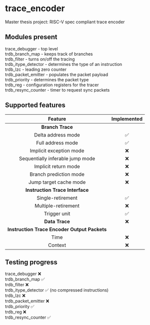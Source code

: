 [comment]: <> (Author:  Umberto Laghi)
[comment]: <> (Contact: umberto.laghi@studio.unibo.it)
[comment]: <> (Github:  @ubolakes)

# trace_encoder
Master thesis project: RISC-V spec compliant trace encoder 

## Modules present
trace_debugger      - top level  
trdb_branch_map     - keeps track of branches  
trdb_filter         - turns on/off the tracing  
trdb_itype_detector - determines the type of an instruction  
trdb_lzc            - leading zero counter  
trdb_packet_emitter - populates the packet payload  
trdb_priority       - determines the packet type  
trdb_reg            - configuration registers for the tracer  
trdb_resync_counter - timer to request sync packets  

## Supported features
| Feature                                       | Implemented           |
| :-------------------------------------------: | :-------------------: |
| **Branch Trace**                              |                       |
| Delta address mode                            | :white_check_mark:    |
| Full address mode                             | :white_check_mark:    |
| Implicit exception mode                       | :x:                   |
| Sequentially inferable jump mode              | :x:                   |
| Implicit return mode                          | :x:                   |
| Branch prediction mode                        | :x:                   |
| Jump target cache mode                        | :x:                   |
| **Instruction Trace Interface**               |                       |
| Single-retirement                             | :white_check_mark:    |
| Multiple-retirement                           | :x:                   |
| Trigger unit                                  | :white_check_mark:    |
| **Data Trace**                                | :x:                   |
| **Instruction Trace Encoder Output Packets**  |                       |
| Time                                          | :x:                   |
| Context                                       | :x:                   |

## Testing progress
trace_debugger      :x:  
trdb_branch_map     :white_check_mark:  
trdb_filter         :x:  
trdb_itype_detector :white_check_mark: (no compressed instructions)  
trdb_lzc            :x:  
trdb_packet_emitter :x:  
trdb_priority       :white_check_mark:  
trdb_reg            :x:  
trdb_resync_counter :white_check_mark:  
